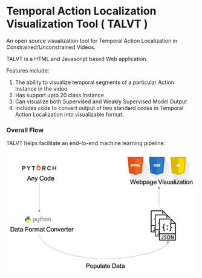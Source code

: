 # Temporal Action Localization Visualization Tool ( TALVT )

An open source visualization tool for Temporal Action Localization in Constrained/Unconstrained Videos.

TALVT is a HTML and Javascript based Web application.



Features include:

1) The ability to visualize temporal segments of a particular Action Instance in the video
2) Has support upto 20 class Instance 
3) Can visualize both Supervised and Weakly Supervised Model Output
4) Includes code to convert output of two standard codes in Temporal Action Localization into visualizable format.

### Overall Flow

TALVT helps facilitate an end-to-end machine learning pipeline:

<p align="center">
  <img src="https://github.com/sauradip/action_localization_visualization/blob/master/pic/flow.png">
</p>

